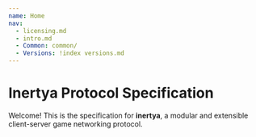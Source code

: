 ```yaml
---
name: Home
nav:
  - licensing.md
  - intro.md
  - Common: common/
  - Versions: !index versions.md
---
```


# Inertya Protocol Specification

Welcome! This is the specification for **inertya**, a modular and 
extensible client-server game networking protocol.

